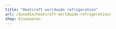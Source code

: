 ```yaml
---
title: "Heatcraft worldwide refrigeration"
url: /dunedin/heatcraft-worldwide-refrigeration/
shop: Eisenwaren
---
```

